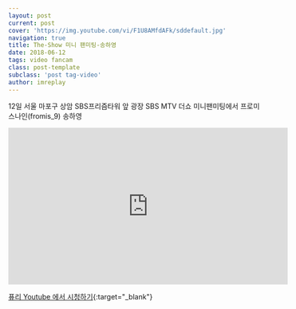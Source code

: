 ```yaml
---
layout: post
current: post
cover: 'https://img.youtube.com/vi/F1U8AMfdAFk/sddefault.jpg'
navigation: true
title: The-Show 미니 팬미팅-송하영
date: 2018-06-12
tags: video fancam
class: post-template
subclass: 'post tag-video'
author: imreplay
---
```


12일 서울 마포구 상암 SBS프리즘타워 앞 광장 SBS MTV 더쇼 미니팬미팅에서 프로미스나인(fromis_9) 송하영

<iframe width="560" height="315" src="https://www.youtube.com/embed/F1U8AMfdAFk?rel=0" frameborder="0" allow="autoplay; encrypted-media" allowfullscreen></iframe>


[퓨리 Youtube 에서 시청하기](https://www.youtube.com/watch?v=F1U8AMfdAFk){:target="_blank"}